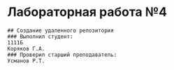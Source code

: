   # Лабораторная работа №4
    ## Создание удаленного репозитория
    ### Выполнил студент:
    1111Б
    Коряков Г.А.
    ### Проверил старший преподаватель:
    Усманов Р.Т.
